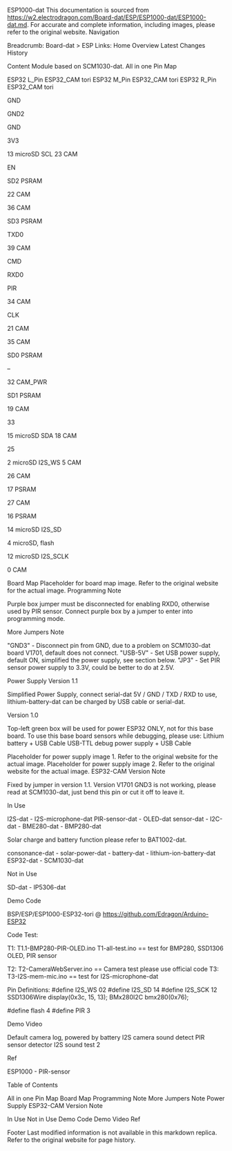 ESP1000-dat
This documentation is sourced from https://w2.electrodragon.com/Board-dat/ESP/ESP1000-dat/ESP1000-dat.md. For accurate and complete information, including images, please refer to the original website.
Navigation

Breadcrumb: Board-dat > ESP
Links:
Home
Overview
Latest Changes
History



Content
Module based on SCM1030-dat.
All in one Pin Map



ESP32 L_Pin
ESP32_CAM
tori
ESP32 M_Pin
ESP32_CAM
tori
ESP32 R_Pin
ESP32_CAM
tori



GND


GND2


GND




3V3


13
microSD
SCL
23
CAM



EN


SD2
PSRAM

22
CAM



36
CAM

SD3
PSRAM

TXD0




39
CAM

CMD


RXD0

PIR


34
CAM

CLK


21
CAM



35
CAM

SD0
PSRAM

–




32
CAM_PWR

SD1
PSRAM

19
CAM



33


15
microSD
SDA
18
CAM



25


2
microSD
I2S_WS
5
CAM



26
CAM




17
PSRAM



27
CAM




16
PSRAM



14
microSD
I2S_SD



4
microSD, flash



12
microSD
I2S_SCLK



0
CAM



Board Map
Placeholder for board map image. Refer to the original website for the actual image.
Programming Note

Purple box jumper must be disconnected for enabling RXD0, otherwise used by PIR sensor.
Connect purple box by a jumper to enter into programming mode.

More Jumpers Note

"GND3" - Disconnect pin from GND, due to a problem on SCM1030-dat board V1701, default does not connect.
"USB-5V" - Set USB power supply, default ON, simplified the power supply, see section below.
"JP3" - Set PIR sensor power supply to 3.3V, could be better to do at 2.5V.

Power Supply
Version 1.1

Simplified Power Supply, connect serial-dat 5V / GND / TXD / RXD to use, lithium-battery-dat can be charged by USB cable or serial-dat.

Version 1.0

Top-left green box will be used for power ESP32 ONLY, not for this base board.
To use this base board sensors while debugging, please use:
Lithium battery + USB Cable
USB-TTL debug power supply + USB Cable



Placeholder for power supply image 1. Refer to the original website for the actual image.
Placeholder for power supply image 2. Refer to the original website for the actual image.
ESP32-CAM Version Note

Fixed by jumper in version 1.1.
Version V1701 GND3 is not working, please read at SCM1030-dat, just bend this pin or cut it off to leave it.

In Use

I2S-dat - I2S-microphone-dat
PIR-sensor-dat - OLED-dat
sensor-dat - I2C-dat - BME280-dat - BMP280-dat

Solar charge and battery function please refer to BAT1002-dat.

consonance-dat - solar-power-dat - battery-dat - lithium-ion-battery-dat
ESP32-dat - SCM1030-dat

Not in Use

SD-dat - IP5306-dat

Demo Code

BSP/ESP/ESP1000-ESP32-tori @ https://github.com/Edragon/Arduino-ESP32

Code Test:

T1:
T1.1-BMP280-PIR-OLED.ino
T1-all-test.ino == test for BMP280, SSD1306 OLED, PIR sensor


T2: T2-CameraWebServer.ino == Camera test please use official code
T3: T3-I2S-mem-mic.ino == test for I2S-microphone-dat

Pin Definitions:
#define I2S_WS 02
#define I2S_SD 14
#define I2S_SCK 12
SSD1306Wire display(0x3c, 15, 13);
BMx280I2C bmx280(0x76);

#define flash 4
#define PIR 3

Demo Video

Default camera log, powered by battery
I2S camera sound detect
PIR sensor detector
I2S sound test 2

Ref

ESP1000 - PIR-sensor

Table of Contents

All in one Pin Map
Board Map
Programming Note
More Jumpers Note
Power Supply
ESP32-CAM Version Note


In Use
Not in Use
Demo Code
Demo Video
Ref

Footer
Last modified information is not available in this markdown replica. Refer to the original website for page history.
